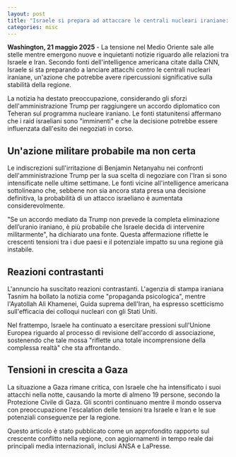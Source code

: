 ```yaml
---
layout: post
title: "Israele si prepara ad attaccare le centrali nucleari iraniane: allarme dall'intelligence USA"
categories: misc
---
```


**Washington, 21 maggio 2025** - La tensione nel Medio Oriente sale alle stelle mentre emergono nuove e inquietanti notizie riguardo alle relazioni tra Israele e Iran. Secondo fonti dell'intelligence americana citate dalla CNN, Israele si sta preparando a lanciare attacchi contro le centrali nucleari iraniane, un'azione che potrebbe avere ripercussioni significative sulla stabilità della regione.

La notizia ha destato preoccupazione, considerando gli sforzi dell'amministrazione Trump per raggiungere un accordo diplomatico con Teheran sul programma nucleare iraniano. Le fonti statunitensi affermano che i raid israeliani sono "imminenti" e che la decisione potrebbe essere influenzata dall'esito dei negoziati in corso.

## **Un'azione militare probabile ma non certa**

Le indiscrezioni sull'irritazione di Benjamin Netanyahu nei confronti dell'amministrazione Trump per la sua scelta di negoziare con l'Iran si sono intensificate nelle ultime settimane. Le fonti vicine all'intelligence americana sottolineano che, sebbene non sia ancora stata presa una decisione definitiva, la probabilità di un attacco israeliano è aumentata considerevolmente.

"Se un accordo mediato da Trump non prevede la completa eliminazione dell’uranio iraniano, è più probabile che Israele decida di intervenire militarmente", ha dichiarato una fonte. Questa affermazione riflette le crescenti tensioni tra i due paesi e il potenziale impatto su una regione già instabile.

## **Reazioni contrastanti**

L'annuncio ha suscitato reazioni contrastanti. L'agenzia di stampa iraniana Tasnim ha bollato la notizia come "propaganda psicologica", mentre l'Ayatollah Ali Khamenei, Guida suprema dell'Iran, ha espresso scetticismo sull'efficacia dei colloqui nucleari con gli Stati Uniti.

Nel frattempo, Israele ha continuato a esercitare pressioni sull'Unione Europea riguardo al processo di revisione dell'accordo di associazione, sostenendo che tale mossa "riflette una totale incomprensione della complessa realtà" che sta affrontando.

## **Tensioni in crescita a Gaza**

La situazione a Gaza rimane critica, con Israele che ha intensificato i suoi attacchi nella notte, causando la morte di almeno 19 persone, secondo la Protezione Civile di Gaza. Gli scontri continuano mentre il mondo osserva con preoccupazione l'escalation delle tensioni tra Israele e Iran e le sue potenziali conseguenze per la regione.

Questo articolo è stato pubblicato come un approfondito rapporto sul crescente conflitto nella regione, con aggiornamenti in tempo reale dai principali media internazionali, inclusi ANSA e LaPresse.